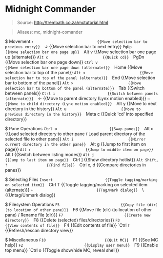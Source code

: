 # Midnight Commander

> Source: http://trembath.co.za/mctutorial.html

> Aliases: mc, midnight-comander

$ Movement
    `↑                             {{Move selection bar to previous entry}} 
    `↓                             {{Move selection bar to next entry}} 
    `PgUp                          {{Move selection bar one page up}} 
    `Alt v                         {{Move selection bar one page up (alternate)}} 
    `Alt c                         {{Quick cd}} 
    `PgDn                          {{Move selection bar one page down}} 
    `Ctrl v                        {{Move selection bar one page down (alternate)}} 
    `Home                          {{Move selection bar to top of the panel}} 
    `Alt <                         {{Move selection bar to top of the panel (alternate)}} 
    `End                           {{Move selection bar to bottom of the panel}} 
    `Alt >                         {{Move selection bar to bottom of the panel (alternate)}} 
    `Tab                           {{Switch between panels}} 
    `Ctrl i                        {{Switch between panels (alternate)}} 
    `←                             {{Move to parent directory (Lynx motion enabled)}} 
    `→                             {{Move to child directory (Lynx motion enabled)}} 
    `Alt y                         {{Move to next directory in the history}} 
    `Alt u                         {{Move to previous directory in the history}} 
    `Meta c                        {{Quick 'cd' into specified directory}} 

$ Pane Operations
    `Ctrl u                        {{Swap panes}} 
    `Alt o                         {{Load selected directory to other pane / Load parent directory of the selected file to other pane}} 
    `Alt i                         {{Mirror current directory in the other pane}} 
    `Alt g                         {{Jump to first item on page}} 
    `Alt r                         {{Jump to middle item on page}} 
    `Alt t                         {{Switch between listing modes}} 
    `Alt j                         {{Jump to last item on page}} 
    `Ctrl \]                       {{Show directory hotlist}} 
    `Alt Shift, ?                  {{Find file}} 
    `Ctrl x, d                     {{Compare directories in panes}} 

$ Selecting Files
    `Insert                        {{Toggle tagging/marking on selected item}} 
    `Ctrl T                        {{Toggle tagging/marking on selected item (alternate)}} 
    `+                             {{Tag/Mark dialog}} 
    `\\                            {{Untag/Unmark dialog}} 

$ Filesystem Operations
    `F5                            {{Copy file (dir) (to location of other pane)}} 
    `F6                            {{Move file (dir) (to location of other pane) / Rename file (dir)}} 
    `F7                            {{Create new directory}} 
    `F8                            {{Delete (selected) files/directories}} 
    `F3                            {{View contents of file}} 
    `F4                            {{Edit contents of file}} 
    `Ctrl r                        {{Refresh/rescan directory view}} 

$ Miscellaneous
    `F10                           {{Quit MC}} 
    `F1                            {{See MC help}} 
    `F2                            {{Display user menu}} 
    `F9                            {{Enable top menu}} 
    `Ctrl o                        {{Toggle show/hide MC, reveal shell}} 

